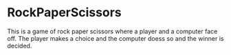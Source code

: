 # RockPaperScissors 
This is a game of rock paper scissors where a player and a computer face off. The player makes a choice and the computer doess so and the winner is decided.